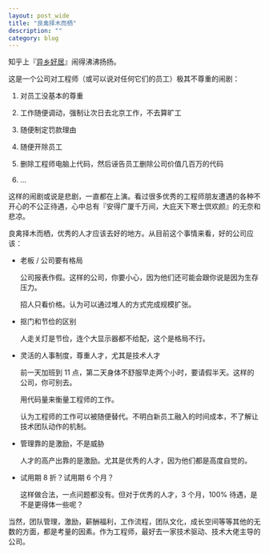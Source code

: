 ```yaml
---
layout: post_wide
title: "良禽择木而栖"
description: ""
category: blog
---
```


知乎上『[异乡好居](https://www.zhihu.com/question/46294596)』闹得沸沸扬扬。

这是一个公司对工程师（或可以说对任何它们的员工）极其不尊重的闹剧：

1. 对员工没基本的尊重

2. 工作随便调动，强制让次日去北京工作，不去算旷工

3. 随便制定罚款理由

4. 随便开除员工

5. 删除工程师电脑上代码，然后诬告员工删除公司价值几百万的代码

6. ...

这样的闹剧或说是悲剧，一直都在上演。看过很多优秀的工程师朋友遭遇的各种不开心的不公正待遇，心中总有『安得广厦千万间，大庇天下寒士倶欢颜』的无奈和悲凉。

良禽择木而栖，优秀的人才应该去好的地方。从目前这个事情来看，好的公司应该：

*  老板 / 公司要有格局

    公司报表作假。这样的公司，你要小心，因为他们还可能会跟你说是因为生存压力。
    
    招人只看价格。认为可以通过堆人的方式完成规模扩张。

*  抠门和节俭的区别

    人走关灯是节俭，连个大显示器都不给配，这个是格局不行。

*  灵活的人事制度，尊重人才，尤其是技术人才

    前一天加班到 11 点，第二天身体不舒服早走两个小时，要请假半天。这样的公司，你可别去。

    用代码量来衡量工程师的工作。

    认为工程师的工作可以被随便替代。不明白新员工融入的时间成本，不了解让技术团队动作的机制。

*  管理靠的是激励，不是威胁

    人才的高产出靠的是激励。尤其是优秀的人才，因为他们都是高度自觉的。

*  试用期 8 折？试用期 6 个月？

    这样做合法，一点问题都没有。但对于优秀的人才，3 个月，100% 待遇，是不是更得体一些呢？

当然，团队管理，激励，薪酬福利，工作流程，团队文化，成长空间等等其他的无数的方面，都是考量的因素。作为工程师，最好去一家技术驱动、技术大佬主导的公司。
